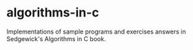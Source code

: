 # algorithms-in-c
Implementations of sample programs and exercises answers in Sedgewick's Algorithms in C book.
